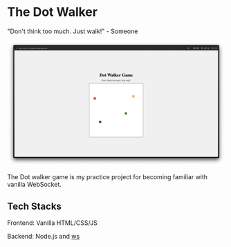 # The Dot Walker

"Don't think too much. Just walk!" - Someone

![Demo picture](./public/demo.png)

The Dot walker game is my practice project for becoming familiar with vanilla WebSocket.

## Tech Stacks

Frontend: Vanilla HTML/CSS/JS

Backend: Node.js and [ws](https://www.npmjs.com/package/ws)
